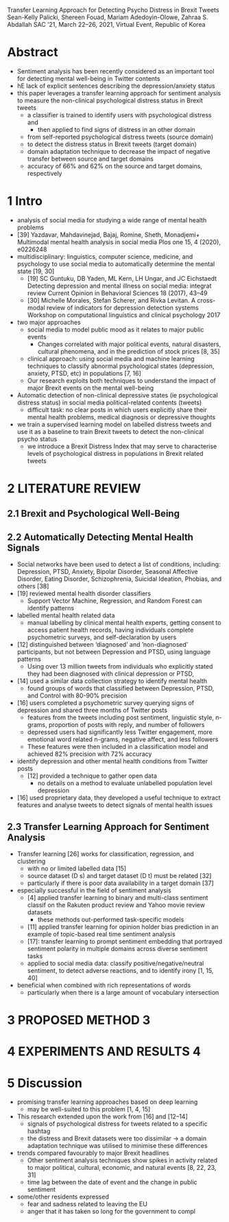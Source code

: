Transfer Learning Approach for Detecting Psycho Distress in Brexit Tweets
Sean-Kelly Palicki, Shereen Fouad, Mariam Adedoyin-Olowe, Zahraa S. Abdallah
SAC ’21, March 22–26, 2021, Virtual Event, Republic of Korea

# Abstract

* Sentiment analysis has been recently considered as
  an important tool for detecting mental well-being in Twitter contents
* hE lack of explicit sentences describing the depression/anxiety status
* this paper leverages a transfer learning approach for sentiment analysis to
  measure the non-clinical psychological distress status in Brexit tweets
  * a classifier is trained to identify users with psychological distress and
    * then applied to find signs of distress in an other domain
  * from self-reported psychological distress tweets (source domain)
  * to detect the distress status in Brexit tweets (target domain)
  * domain adaptation technique to decrease the impact of negative transfer
    between source and target domains
  * accuracy of 66% and 62% on the source and target domains, respectively

# 1 Intro

* analysis of social media for studying a wide range of mental health problems
 * [39] Yazdavar, Mahdavinejad, Bajaj, Romine, Sheth, Monadjemi+
   Multimodal mental health analysis in social media
   Plos one 15, 4 (2020), e0226248
  * multidisciplinary: linguistics, computer science, medicine, and psychology
    to use social media to automatically determine the mental state [19, 30]
    * [19] SC Guntuku, DB Yaden, ML Kern, LH Ungar, and JC Eichstaedt
      Detecting depression and mental illness on social media: integrat review
      Current Opinion in Behavioral Sciences 18 (2017), 43–49
    * [30] Michelle Morales, Stefan Scherer, and Rivka Levitan.
      A cross-modal review of indicators for depression detection systems
      Workshop on computational linguistics and clinical psychology 2017
* two major approaches
  * social media to model public mood as it relates to major public events
    * Changes correlated with major political events, natural disasters,
      cultural phenomena, and in the prediction of stock prices [8, 35]
  * clinical approach: using social media and machine learning techniques to
    classify abnormal psychological states (depression, anxiety, PTSD, etc) in
    populations [7, 16]
  * Our research exploits both techniques
    to understand the impact of major Brexit events on the mental well-being
* Automatic detection of non-clinical depressive states (ie psychological
  distress status) in social media political-related contents (tweets)
  * difficult task: no clear posts in which users explicitly share their
    mental health problems, medical diagnosis or depressive thoughts
* we train a supervised learning model on labelled distress tweets and use it
  as a baseline to train Brexit tweets to detect the non-clinical psycho status
  * we introduce a Brexit Distress Index that may serve to characterise levels
    of psychological distress in populations in Brexit related tweets

# 2 LITERATURE REVIEW

## 2.1 Brexit and Psychological Well-Being

## 2.2 Automatically Detecting Mental Health Signals

* Social networks have been used to detect a list of conditions, including:
  Depression, PTSD, Anxiety, Bipolar Disorder, Seasonal Affective Disorder,
  Eating Disorder, Schizophrenia, Suicidal Ideation, Phobias, and others [38]
* [19] reviewed mental health disorder classifiers
  * Support Vector Machine, Regression, and Random Forest can identify patterns
* labelled mental health related data
  * manual labelling by clinical mental health experts,
    getting consent to access patient health records, having individuals
    complete psychometric surveys, and self-declaration by users
* [12] distinguished between ‘diagnosed’ and ’non-diagnosed’ participants, but
  not between Depression and PTSD, using language patterns
  * Using over 13 million tweets from individuals who explicitly stated they
    had been diagnosed with clinical depression or PTSD,
* [14] used a similar data collection strategy to identify mental health
  * found groups of words that classified between Depression, PTSD, and Control
    with 80-90% precision
* [16] users completed a psychometric survey querying signs of depression and
  shared three months of Twitter posts
  * features from the tweets including post sentiment, linguistic style,
    n-grams, proportion of posts with reply, and number of followers
  * depressed users had significantly less Twitter engagement,
    more emotional word related n-grams, negative affect, and less followers
  * These features were then included in a classification model and achieved
    82% precision with 72% accuracy
* identify depression and other mental health conditions from Twitter posts
  * [12] provided a technique to gather open data
    * no details on a method to evaluate unlabelled population level depression
* [16] used proprietary data, they developed a useful technique to
  extract features and analyse tweets to detect signals of mental health issues

## 2.3 Transfer Learning Approach for Sentiment Analysis

* Transfer learning [26] works for classification, regression, and clustering
  * with no or limited labelled data [15]
  * source dataset (D s) and target dataset (D t) must be related [32]
  * particularly if there is poor data availability in a target domain [37]
* especially successful in the field of sentiment analysis
  * [4] applied transfer learning to binary and multi-class sentiment classif
    on the Rakuten product review and Yahoo movie review datasets
    * these methods out-performed task-specific models
  * [11] applied transfer learning for opinion holder bias prediction in an
    example of topic-based real time sentiment analysis
  * [17]: transfer learning to prompt sentiment embedding that portrayed
    sentiment polarity in multiple domains across diverse sentiment tasks
  * applied to social media data: classify positive/negative/neutral sentiment,
    to detect adverse reactions, and to identify irony [1, 15, 40]
* beneficial when combined with rich representations of words
  * particularly when there is a large amount of vocabulary intersection

# 3 PROPOSED METHOD 3

# 4 EXPERIMENTS AND RESULTS 4

# 5 Discussion

* promising transfer learning approaches based on deep learning
  * may be well-suited to this problem [1, 4, 15]
* This research extended upon the work from [16] and [12–14]
  * signals of psychological distress for tweets related to a specific hashtag
  * the distress and Brexit datasets were too dissimilar
    -> a domain adaptation technique was utilised to minimise these differences
* trends compared favourably to major Brexit headlines
  * Other sentiment analysis techniques show spikes in activity related to
    major political, cultural, economic, and natural events [8, 22, 23, 31]
  * time lag between the date of event and the change in public sentiment
* some/other residents expressed  
  * fear and sadness related to leaving the EU
  * anger that it has taken so long for the government to compl
